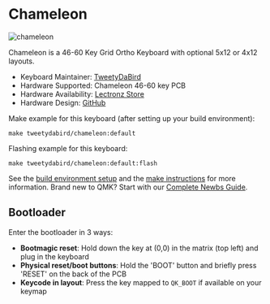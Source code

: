 # Chameleon 

![chameleon](https://lectronz.com/lectronz/active_storage/representations/redirect/eyJfcmFpbHMiOnsibWVzc2FnZSI6IkJBaHBBalFoIiwiZXhwIjpudWxsLCJwdXIiOiJibG9iX2lkIn19--4be3beffa89240abba6874d8ef242fc7b0b10994/eyJfcmFpbHMiOnsibWVzc2FnZSI6IkJBaDdCem9MWm05eWJXRjBTU0lKU2xCRlJ3WTZCa1ZVT2hSeVpYTnBlbVZmZEc5ZmJHbHRhWFJiQjJrQ3dBTnBBb0FDIiwiZXhwIjpudWxsLCJwdXIiOiJ2YXJpYXRpb24ifX0=--3e445397da8bf51b531321877b7934091a51a638/IMG_1311.JPEG)

Chameleon is a 46-60 Key Grid Ortho Keyboard with optional 5x12 or 4x12 layouts.

* Keyboard Maintainer: [TweetyDaBird](https://github.com/TweetyDaBird)
* Hardware Supported: Chameleon 46-60 key PCB
* Hardware Availability: [Lectronz Store](https://lectronz.com/stores/tweetys-wild-thinking)
* Hardware Design: [GitHub](https://github.com/TweetyDaBird/Chameleon)

Make example for this keyboard (after setting up your build environment):

    make tweetydabird/chameleon:default

Flashing example for this keyboard:

    make tweetydabird/chameleon:default:flash

See the [build environment setup](https://docs.qmk.fm/#/getting_started_build_tools) and the [make instructions](https://docs.qmk.fm/#/getting_started_make_guide) for more information. Brand new to QMK? Start with our [Complete Newbs Guide](https://docs.qmk.fm/#/newbs).

## Bootloader

Enter the bootloader in 3 ways:

* **Bootmagic reset**: Hold down the key at (0,0) in the matrix (top left) and plug in the keyboard
* **Physical reset/boot buttons**: Hold the 'BOOT' button and briefly press 'RESET' on the back of the PCB
* **Keycode in layout**: Press the key mapped to `QK_BOOT` if available on your keymap
